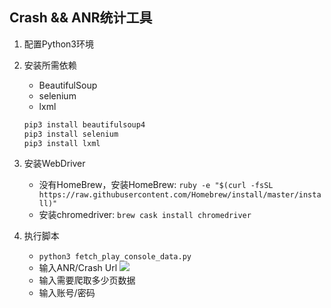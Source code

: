 ## Crash && ANR统计工具

1. 配置Python3环境
2. 安装所需依赖
    - BeautifulSoup
    - selenium
    - lxml
    
    ```bash
    pip3 install beautifulsoup4
    pip3 install selenium
    pip3 install lxml
    ```
3. 安装WebDriver
    - 没有HomeBrew，安装HomeBrew: `ruby -e "$(curl -fsSL https://raw.githubusercontent.com/Homebrew/install/master/install)"`
    - 安装chromedriver: `brew cask install chromedriver`
4. 执行脚本
    - `python3 fetch_play_console_data.py`
    - 输入ANR/Crash Url
    ![](https://blog-1251678165.cos.ap-chengdu.myqcloud.com/2019-03-11-055128.jpg)
    - 输入需要爬取多少页数据
    - 输入账号/密码